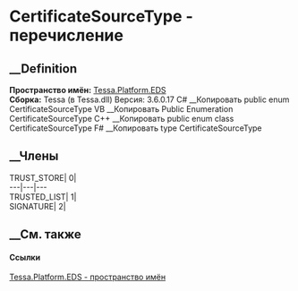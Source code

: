 # CertificateSourceType - перечисление
##  __Definition
 **Пространство имён:** [Tessa.Platform.EDS](N_Tessa_Platform_EDS.htm)  
 **Сборка:** Tessa (в Tessa.dll) Версия: 3.6.0.17
C# __Копировать
     public enum CertificateSourceType
VB __Копировать
     Public Enumeration CertificateSourceType
C++ __Копировать
     public enum class CertificateSourceType
F# __Копировать
     type CertificateSourceType
##  __Члены
TRUST_STORE| 0|  
---|---|---  
TRUSTED_LIST| 1|  
SIGNATURE| 2|  
## __См. также
#### Ссылки
[Tessa.Platform.EDS - пространство имён](N_Tessa_Platform_EDS.htm)
